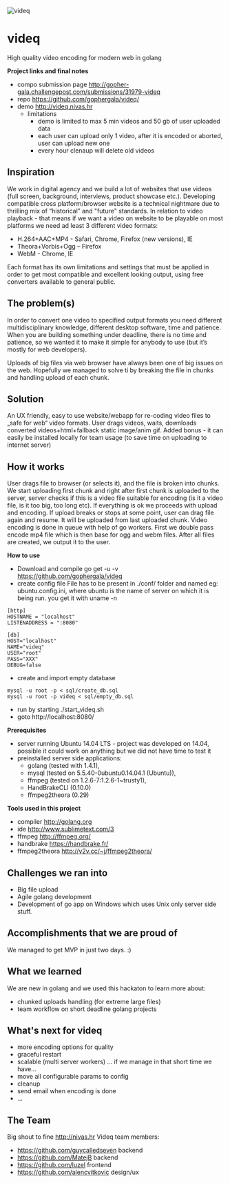 ![videq](http://s3.amazonaws.com/challengepost/photos/production/solution_photos/000/203/847/datas/xlarge.png "videq - High quality video encoding for modern web in golang")

# videq
High quality video encoding for modern web in golang

**Project links and final notes**
   * compo submission page http://gopher-gala.challengepost.com/submissions/31979-videq
   * repo https://github.com/gophergala/videq/
   * demo http://videq.nivas.hr
     - limitations
       - demo is limited to max 5 min videos and 50 gb of user uploaded data
       - each user can upload only 1 video, after it is encoded or aborted, user can upload new one
       - every hour clenaup will delete old videos

## Inspiration

We work in digital agency and we build a lot of websites that use videos (full screen, background, interviews, product showcase etc.). 
Developing compatible cross platform/browser website is a technical nightmare due to thrilling mix of “historical” and "future"  standards. In relation to video playback - that means if we want a video on website to be playable on most platforms we need ad least 3 different video formats:
- H.264+AAC+MP4 - Safari, Chrome, Firefox (new versions), IE
- Theora+Vorbis+Ogg – Firefox
- WebM - Chrome, IE
 
Each format has its own limitations and settings that must be applied in order to get most compatible and excellent looking output, using free converters available to general public.

## The problem(s)
In order to convert one video to specified output formats you need different multidisciplinary knowledge, different desktop software, time and patience. When you are building something under deadline, there is no time and patience, so we wanted it to make it simple for anybody to use (but it’s mostly for web developers).

Uploads of big files via web browser have always been one of big issues on the web.  Hopefully we managed to solve ti by breaking the file in chunks and handling upload of each chunk.
 
## Solution
An UX friendly, easy to use website/webapp for re-coding video files to „safe for web“ video formats. User drags videos, waits, downloads converted videos+html+fallback static image/anim gif.
Added bonus - it can easily be installed locally for team usage (to save time on uploading to internet server)

## How it works
User drags file to browser (or selects it), and the file is broken into chunks. We start uploading first chunk and right after first chunk is uploaded to the server, server checks if this is a video file suitable for encoding (is it a video file, is it too big, too long etc). If everything is ok we proceeds with upload and encoding.
If upload breaks or stops at some point, user can drag file again and resume. It will be uploaded from last uploaded chunk.
Video encoding is done in queue with help of go workers. First we double pass encode mp4 file which is then base for ogg and webm files. After all files are created, we output it to the user.

**How to use**
*   Download and compile
    go get -u -v https://github.com/gophergala/videq
*   create config file
File has to be present in ./conf/ folder and named eg: ubuntu.config.ini, where ubuntu is the name of server on which it is being run. you get it with uname -n
```
[http]
HOSTNAME = "localhost"
LISTENADDRESS = ":8080"

[db]
HOST="localhost"
NAME="videq"
USER="root"
PASS="XXX"
DEBUG=false
```

*   create and import empty database 
```
mysql -u root -p < sql/create_db.sql
mysql -u root -p videq < sql/empty_db.sql
```
*   run by starting ./start_videq.sh
*   goto http://localhost:8080/


**Prerequisites**
   * server running Ubuntu 14.04 LTS - project was developed on 14.04, possible it could work on anything but we did not have time to test it
   * preinstalled server side applications: 
     * golang (tested with 1.4.1), 
     * mysql (tested on 5.5.40-0ubuntu0.14.04.1 (Ubuntu)), 
     * ffmpeg (tested on 1.2.6-7:1.2.6-1~trusty1), 
     * HandBrakeCLI (0.10.0) 
     * ffmpeg2theora (0.29)

**Tools used in this project**
   * compiler http://golang.org
   * ide      http://www.sublimetext.com/3
   * ffmpeg http://ffmpeg.org/
   * handbrake https://handbrake.fr/
   * ffmpeg2theora http://v2v.cc/~j/ffmpeg2theora/

## Challenges we ran into
- Big file upload
- Agile golang development
- Development of go app on Windows which uses Unix only server side stuff.

## Accomplishments that we are proud of
We managed to get MVP in just two days. :) 

## What we learned
We are new in golang and  we used this hackaton to learn more about: 
- chunked uploads handling (for extreme large files) 
- team workflow on short deadline golang projects


## What's next for videq
- more encoding options for quality
- graceful restart
- scalable (multi server workers) … if we manage in that short time we have… 
- move all configurable params to config
- cleanup
- send email when encoding is done
- ...

## The Team
Big shout to fine http://nivas.hr Videq team members:
- https://github.com/guycalledseven backend
- https://github.com/MatejB backend
- https://github.com/luzel frontend
- https://github.com/alencvitkovic design/ux